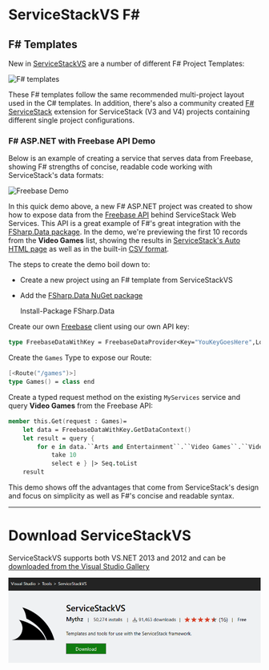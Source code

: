 # ServiceStackVS F# #

## F# Templates

New in [ServiceStackVS](https://github.com/ServiceStack/ServiceStack/wiki/HTML5ReportFormat) are a number of different F# Project Templates:

![F# templates](https://github.com/ServiceStack/Assets/raw/master/img/servicestackvs/fhsarp-templates.png)

These F# templates follow the same recommended multi-project layout used in the C# templates. In addition, there's also a community created [F# ServiceStack](http://visualstudiogallery.msdn.microsoft.com/278caff1-917a-4ac1-a552-e5a2ce0f6e1f) extension for ServiceStack (V3 and V4) projects containing different single project configurations.

### F# ASP.NET with Freebase API Demo

Below is an example of creating a service that serves data from Freebase, showing F# strengths of concise, readable code working with ServiceStack's data formats:

![Freebase Demo](https://github.com/ServiceStack/Assets/raw/master/img/servicestackvs/fsharp-template-with-demo.gif)

In this quick demo above, a new F# ASP.NET project was created to show how to expose data from the [Freebase API](https://www.freebase.com/) behind ServiceStack Web Services. This API is a great example of F#'s great integration with the [FSharp.Data package](https://www.nuget.org/packages/FSharp.Data). In the demo, we're previewing the first 10 records from the **Video Games** list, showing the results in [ServiceStack's Auto HTML page](https://github.com/ServiceStack/ServiceStack/wiki/HTML5ReportFormat) as well as in the built-in [CSV format](https://github.com/ServiceStack/ServiceStack/wiki/ServiceStack-CSV-Format).

The steps to create the demo boil down to:

- Create a new project using an F# template from ServiceStackVS
- Add the [FSharp.Data NuGet package](https://www.nuget.org/packages/FSharp.Data)

    Install-Package FSharp.Data

Create our own [Freebase](https://www.freebase.com/) client using our own API key:

```fsharp
type FreebaseDataWithKey = FreebaseDataProvider<Key="YouKeyGoesHere",LocalCache=true>
```

Create the `Games` Type to expose our Route:

```fsharp
[<Route("/games")>]
type Games() = class end
```

Create a typed request method on the existing `MyServices` service and query **Video Games** from the Freebase API:

```fsharp
member this.Get(request : Games)=
    let data = FreebaseDataWithKey.GetDataContext()
    let result = query { 
        for e in data.``Arts and Entertainment``.``Video Games``.``Video Games`` do
            take 10
            select e } |> Seq.toList
    result
```

This demo shows off the advantages that come from ServiceStack's design and focus on simplicity as well as F#'s concise and readable syntax.

------

# Download ServiceStackVS

ServiceStackVS supports both VS.NET 2013 and 2012 and can be [downloaded from the Visual Studio Gallery](http://visualstudiogallery.msdn.microsoft.com/5bd40817-0986-444d-a77d-482e43a48da7)

[![VS.NET Gallery Download](https://raw.githubusercontent.com/ServiceStack/Assets/master/img/servicestackvs/vsgallery-download.png)](http://visualstudiogallery.msdn.microsoft.com/5bd40817-0986-444d-a77d-482e43a48da7)
